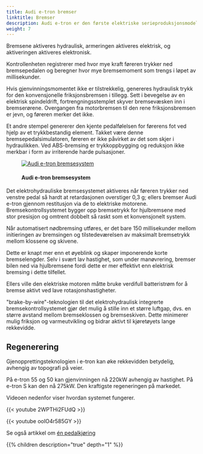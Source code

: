 ```yaml
---
title: Audi e-tron bremser
linktitle: Bremser
description: Audi e-tron er den første elektriske serieproduksjonsmodellen som bruker et elektrohydraulisk integrert bremsekontrollsystem. system.
weight: 7
---
```

<!-- markdownlint-disable MD033 -->


Bremsene aktiveres hydraulisk, armeringen aktiveres elektrisk, og aktiveringen aktiveres elektronisk.

Kontrollenheten registrerer med hvor mye kraft føreren trykker ned bremsepedalen og beregner hvor mye bremsemoment som trengs i løpet av millisekunder.

Hvis gjenvinningsmomentet ikke er tilstrekkelig, genereres hydraulisk trykk for den konvensjonelle friksjonsbremsen i tillegg. Sett i bevegelse av en elektrisk spindeldrift, fortrengningsstemplet skyver bremsevæsken inn i bremserørene. Overgangen fra motorbremsen til den rene friksjonsbremsen er jevn, og føreren merker det ikke.

Et andre stempel genererer den kjente pedalfølelsen for førerens fot ved hjelp av et trykkbestandig element. Takket være denne bremsepedalsimulatoren, føreren er ikke påvirket av det som skjer i hydraulikken. Ved ABS-bremsing er trykkoppbygging og reduksjon ikke merkbar i form av irriterende harde pulsasjoner.

<figure>
    <a href="https://media.electrichasgoneaudi.net/multimedia/models/e-tron/drivetrain/brakes/brakesystem.jpg">
        <img src="https://media.electrichasgoneaudi.net/multimedia/models/e-tron/drivetrain/brakes/brakesystems.jpg" alt="Audi e-tron bremsesystem" title="Audi e-tron bremsesystem">
    </a>
    <figcaption><h4>Audi e-tron bremsesystem</h4></figcaption>
</figure>

Det elektrohydrauliske bremsesystemet aktiveres når føreren trykker ned venstre pedal så hardt at retardasjonen overstiger 0,3 g; ellers bremser Audi e-tron gjennom restitusjon via de to elektriske motorene. Bremsekontrollsystemet bygger opp bremsetrykk for hjulbremsene med stor presisjon og omtrent dobbelt så raskt som et konvensjonelt system.

Når automatisert nødbremsing utføres, er det bare 150 millisekunder mellom initieringen av bremsingen og tilstedeværelsen av maksimalt bremsetrykk mellom klossene og skivene.

Dette er knapt mer enn et øyeblink og skaper imponerende korte bremselengder. Selv i svært lav hastighet, som under manøvrering, bremser bilen ned via hjulbremsene fordi dette er mer effektivt enn elektrisk bremsing i dette tilfellet.

Ellers ville den elektriske motoren måtte bruke verdifull batteristrøm for å bremse aktivt ved lave rotasjonshastigheter.

"brake-by-wire"-teknologien til det elektrohydraulisk integrerte bremsekontrollsystemet gjør det mulig å stille inn et større luftgap, dvs. en større avstand mellom bremseklossen og bremseskiven. Dette minimerer mulig friksjon og varmeutvikling og bidrar aktivt til kjøretøyets lange rekkevidde.

## Regenerering

Gjenopprettingsteknologien i e-tron kan øke rekkevidden betydelig, avhengig av topografi på veier.

På e-tron 55 og 50 kan gjenvinningen nå 220kW avhengig av hastighet. På e-tron S kan den nå 275kW. Den kraftigste regeneringen på markedet.

Videoen nedenfor viser hvordan systemet fungerer.

{{< youtube 2WPTHi2FUdQ >}}

{{< youtube ooIO4r585GY >}}

Se også artikkel om [én pedalkjøring](/guides/onepedaldriving/)

{{% children description="true" depth="1" %}}
